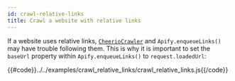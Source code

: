 ```yaml
---
id: crawl-relative-links
title: Crawl a website with relative links
---
```


If a website uses relative links, [`CheerioCrawler`](/docs/api/cheerio-crawler) and `Apify.enqueueLinks()` may 
have trouble following them.
 This is why it is important to set the `baseUrl` property within `Apify.enqueueLinks()` to `request.loadedUrl`:

{{#code}}../../examples/crawl_relative_links/crawl_relative_links.js{{/code}}
